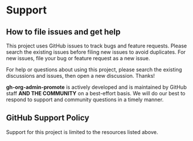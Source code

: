 # Support

## How to file issues and get help

This project uses GitHub issues to track bugs and feature requests. Please search the existing issues before filing new issues to avoid duplicates. For new issues, file your bug or feature request as a new issue.

For help or questions about using this project, please search the existing discussions and issues, then open a new discussion.  Thanks!

**gh-org-admin-promote** is actively developed and is maintained by GitHub staff **AND THE COMMUNITY** on a best-effort basis. We will do our best to respond to support and community questions in a timely manner.

## GitHub Support Policy

Support for this project is limited to the resources listed above.
